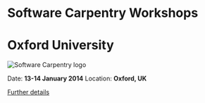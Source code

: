 Software Carpentry Workshops
============================
Oxford University
=========================================
![Software Carpentry logo](http://software-carpentry.org/img/software-carpentry-banner.png "Software Carpentry logo")

Date:  **13-14 January 2014**
Location: **Oxford, UK**

[Further details](http://philipwfowler.github.io/2015-01-13-oxford/ )
